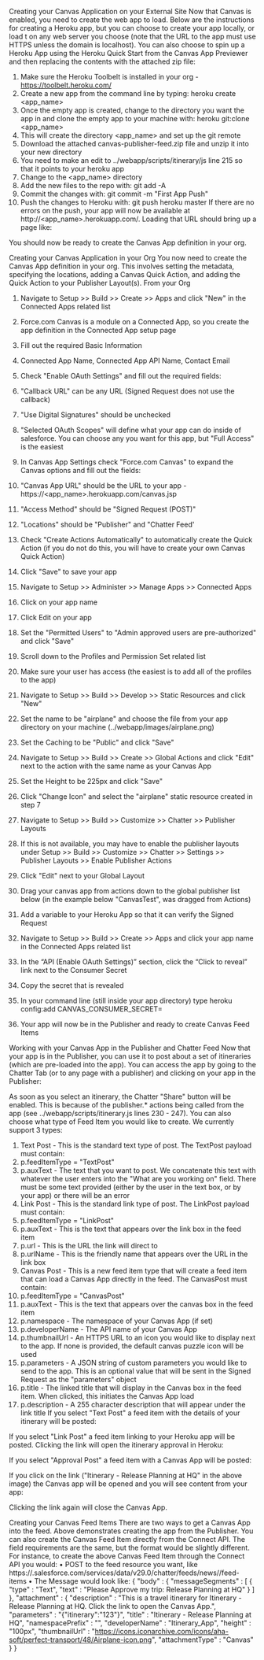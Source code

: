 Creating your Canvas Application on your External Site
Now that Canvas is enabled, you need to create the web app to load.  Below are the instructions for creating a Heroku app, but you can choose to create your app locally, or load t on any web server you choose (note that the URL to the app must use HTTPS unless the domain is localhost).  You can also choose to spin up a Heroku App using the Heroku Quick Start from the Canvas App Previewer and then replacing the contents with the attached zip file:
1.	Make sure the Heroku Toolbelt is installed in your org - https://toolbelt.heroku.com/
2.	Create a new app from the command line by typing: heroku create <app_name>
3.	Once the empty app is created, change to the directory you want the app in and clone the empty app to your machine with: heroku git:clone <app_name>
1.	This will create the directory <app_name> and set up the git remote
4.	Download the attached canvas-publisher-feed.zip file and unzip it into your new directory
1.	You need to make an edit to ../webapp/scripts/itinerary/js line 215 so that it points to your heroku app
5.	Change to the <app_name> directory
6.	Add the new files to the repo with: git add -A
7.	Commit the changes with: git commit -m "First App Push"
8.	Push the changes to Heroku with: git push heroku master
If there are no errors on the push, your app will now be available at http://<app_name>.herokuapp.com/.  Loading that URL should bring up a page like:
 
You should now be ready to create the Canvas App definition in your org.  

Creating your Canvas Application in your Org
You now need to create the Canvas App definition in your org.  This involves setting the metadata, specifying the locations, adding a Canvas Quick Action, and adding the Quick Action to your Publisher Layout(s).  From your Org
1.	Navigate to Setup >> Build >> Create >> Apps and click "New" in the Connected Apps related list
1.	Force.com Canvas is a module on a Connected App, so you create the app definition in the Connected App setup page
2.	Fill out the required Basic Information
1.	Connected App Name, Connected App API Name, Contact Email
3.	Check "Enable OAuth Settings" and fill out the required fields:
1.	"Callback URL" can be any URL (Signed Request does not use the callback)
2.	"Use Digital Signatures" should be unchecked
3.	"Selected OAuth Scopes" will define what your app can do inside of salesforce.  You can choose any you want for this app, but "Full Access" is the easiest
4.	In Canvas App Settings check "Force.com Canvas" to expand the Canvas options and fill out the fields:
1.	"Canvas App URL" should be the URL to your app - https://<app_name>.herokuapp.com/canvas.jsp
2.	"Access Method" should be "Signed Request (POST)"
3.	"Locations" should be "Publisher" and "Chatter Feed'
4.	Check "Create Actions Automatically" to automatically create the Quick Action (if you do not do this, you will have to create your own Canvas Quick Action)
5.	Click "Save" to save your app
6.	Navigate to Setup >> Administer >> Manage Apps >> Connected Apps
7.	Click on your app name
8.	Click Edit on your app
9.	Set the "Permitted Users" to "Admin approved users are pre-authorized" and click "Save"
10.	Scroll down to the Profiles and Permission Set related list
11.	Make sure your user has access (the easiest is to add all of the profiles to the app)
12.	Navigate to Setup >> Build >> Develop >> Static Resources and click "New"
13.	Set the name to be "airplane" and choose the file from your app directory on your machine (../webapp/images/airplane.png)
14.	Set the Caching to be "Public" and click "Save"
15.	Navigate to Setup >> Build >> Create >> Global Actions and click "Edit" next to the action with the same name as your Canvas App
16.	Set the Height to be 225px and click "Save"
17.	Click "Change Icon" and select the "airplane" static resource created in step 7
18.	Navigate to Setup >> Build >> Customize >> Chatter >> Publisher Layouts
1.	If this is not available, you may have to enable the publisher layouts under Setup >> Build >> Customize >> Chatter >> Settings >> Publisher Layouts >> Enable Publisher Actions
19.	Click "Edit" next to your Global Layout
20.	Drag your canvas app from actions down to the global publisher list below (in the example below "CanvasTest", was dragged from Actions)
 
21.	Add a variable to your Heroku App so that it can verify the Signed Request
1.	Navigate to Setup >> Build >> Create >> Apps and click your app name in the Connected Apps related list
2.	In the “API (Enable OAuth Settings)” section, click the “Click to reveal” link next to the Consumer Secret
3.	Copy the secret that is revealed
4.	In your command line (still inside your app directory) type heroku config:add CANVAS_CONSUMER_SECRET=<secret>
22.	Your app will now be in the Publisher and ready to create Canvas Feed Items

Working with your Canvas App in the Publisher and Chatter Feed
Now that your app is in the Publisher, you can use it to post about a set of itineraries (which are pre-loaded into the app).  You can access the app by going to the Chatter Tab (or to any page with a publisher) and clicking on your app in the Publisher:

 

As soon as you select an itinerary, the Chatter "Share" button will be enabled.  This is because of the publisher.* actions being called from the app (see ../webapp/scripts/itinerary.js lines 230 - 247).  You can also choose what type of Feed Item you would like to create.  We currently support 3 types:
1.	Text Post - This is the standard text type of post.  The TextPost payload must contain:
1.	p.feedItemType = "TextPost"
2.	p.auxText - The text that you want to post.  We concatenate this text with whatever the user enters into the "What are you working on" field.  There must be some text provided (either by the user in the text box, or by your app) or there will be an error
2.	Link Post - This is the standard link type of post.  The LinkPost payload must contain:
1.	p.feedItemType = "LinkPost"
2.	p.auxText - This is the text that appears over the link box in the feed item
3.	p.url - This is the URL the link will direct to
4.	p.urlName - This is the friendly name that appears over the URL in the link box
3.	Canvas Post - This is a new feed item type that will create a feed item that can load a Canvas App directly in the feed.  The CanvasPost must contain:
1.	p.feedItemType = "CanvasPost"
2.	p.auxText - This is the text that appears over the canvas box in the feed item
3.	p.namespace - The namespace of your Canvas App (if set)
4.	p.developerName - The API name of your Canvas App
5.	p.thumbnailUrl - An HTTPS URL to an icon you would like to display next to the app.  If none is provided, the default canvas puzzle icon will be used
6.	p.parameters - A JSON string of custom parameters you would like to send to the app.  This is an optional value that will be sent in the Signed Request as the "parameters" object
7.	p.title - The linked title that will display in the Canvas box in the feed item.  When clicked, this initiates the Canvas App load
8.	p.description - A 255 character description that will appear under the link title
If you select "Text Post" a feed item with the details of your itinerary will be posted:

 

If you select "Link Post" a feed item linking to your Heroku app will be posted.  Clicking the link will open the itinerary approval in Heroku:

 

If you select "Approval Post" a feed item with a Canvas App will be posted:

 

If you click on the link ("Itinerary - Release Planning at HQ" in the above image) the Canvas app will be opened and you will see content from your app:

 

Clicking the link again will close the Canvas App.

Creating your Canvas Feed Items
There are two ways to get a Canvas App into the feed.  Above demonstrates creating the app from the Publisher.  You can also create the Canvas Feed Item directly from the Connect API.  The field requirements are the same, but the format would be slightly different.  For instance, to create the above Canvas Feed Item through the Connect API you would:
•	POST to the feed resource you want, like https://<instance>.salesforce.com/services/data/v29.0/chatter/feeds/news/<userId>/feed-items
•	The Message would look like:
{
    "body" : {
      "messageSegments" : [ {
        "type" : "Text",
        "text" : "Please Approve my trip: Release Planning at HQ"
      } ]
    },
    "attachment" : {
      "description" : "This is a travel itinerary for Itinerary - Release Planning at HQ. Click the link to open the Canvas App.",
      "parameters" : "{&quot;itinerary&quot;:&quot;123&quot;}",
      "title" : "Itinerary - Release Planning at HQ",
      "namespacePrefix" : "",
      "developerName" : "Itinerary_App",
      "height" : "100px",
      "thumbnailUrl" : "https://icons.iconarchive.com/icons/aha-soft/perfect-transport/48/Airplane-icon.png",
      "attachmentType" : "Canvas"
    }
}


